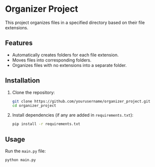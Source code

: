 # Organizer Project

This project organizes files in a specified directory based on their file extensions.

## Features

- Automatically creates folders for each file extension.
- Moves files into corresponding folders.
- Organizes files with no extensions into a separate folder.

## Installation

1. Clone the repository:

   ```bash
   git clone https://github.com/yourusername/organizer_project.git
   cd organizer_project
   ```

2. Install dependencies (if any are added in `requirements.txt`):
   ```bash
   pip install -r requirements.txt
   ```

## Usage

Run the `main.py` file:

```bash
python main.py
```
